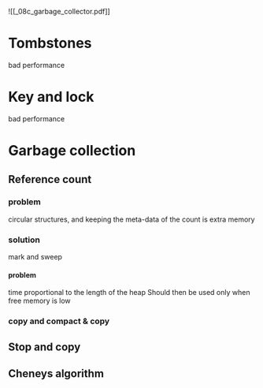![[_08c_garbage_collector.pdf]]

# Tombstones
bad performance

# Key and lock
bad performance

# Garbage collection

## Reference count

### problem
circular structures, and keeping the meta-data of the count is extra memory 

### solution
mark and sweep

#### problem
time proportional to the length of the heap
Should then be used only when free memory is low

### copy and compact & copy

## Stop and copy

## Cheneys algorithm
